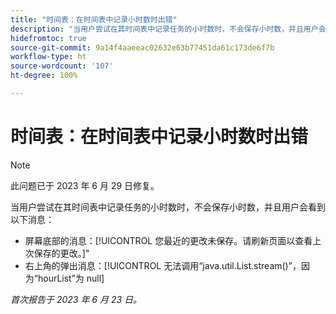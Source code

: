```yaml
---
title: "时间表：在时间表中记录小时数时出错"
description: "当用户尝试在其时间表中记录任务的小时数时，不会保存小时数，并且用户会看到错误消息。"
hidefromtoc: true
source-git-commit: 9a14f4aaeeac02632e63b77451da61c173de6f7b
workflow-type: ht
source-wordcount: '107'
ht-degree: 100%

---
```



# 时间表：在时间表中记录小时数时出错

>[!NOTE]
>
>此问题已于 2023 年 6 月 29 日修复。

当用户尝试在其时间表中记录任务的小时数时，不会保存小时数，并且用户会看到以下消息：

* 屏幕底部的消息：[!UICONTROL 您最近的更改未保存。请刷新页面以查看上次保存的更改。]&quot;
* 右上角的弹出消息：[!UICONTROL 无法调用“java.util.List.stream()”，因为“hourList”为 null]

_首次报告于 2023 年 6 月 23 日。_


